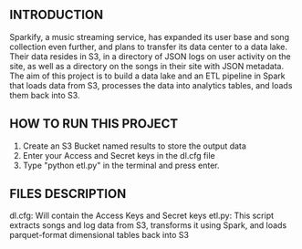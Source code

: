 ## INTRODUCTION
Sparkify, a music streaming service, has expanded its user base and song collection even further, and plans to transfer its data center to a data lake. Their data resides in S3, in a directory of JSON logs on user activity on the site, as well as a directory on the songs in their site with JSON metadata. The aim of this project is to build a data lake and an ETL pipeline in Spark that loads data from S3, processes the data into analytics tables, and loads them back into S3.

## HOW TO RUN THIS PROJECT
1. Create an S3 Bucket named results to store the output data
2. Enter your Access and Secret keys in the dl.cfg file
3. Type "python etl.py" in the terminal and press enter.

## FILES DESCRIPTION
dl.cfg: Will contain the Access Keys and Secret keys
etl.py: This script extracts songs and log data from S3, transforms it using Spark, and loads parquet-format dimensional tables back into S3
